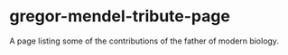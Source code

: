 # gregor-mendel-tribute-page
A page listing some of the contributions of the father of modern biology.
